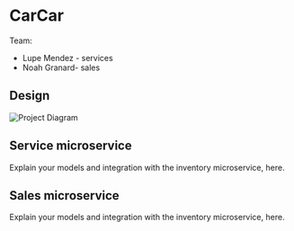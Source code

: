 # CarCar

Team:

* Lupe Mendez - services
* Noah Granard- sales

## Design
![Project Diagram](https://gitlab.com/Gudelfina3/project-beta/-/blob/noah-sales/ghi/app/public/CC.png)
## Service microservice

Explain your models and integration with the inventory
microservice, here.

## Sales microservice

Explain your models and integration with the inventory
microservice, here.
